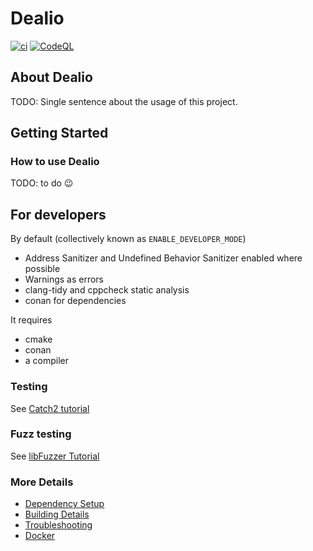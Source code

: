 # Dealio

[![ci](https://github.com/coffee-and-rum/dealio/actions/workflows/ci.yml/badge.svg?branch=main)](https://github.com/coffee-and-rum/dealio/actions/workflows/ci.yml)
[![CodeQL](https://github.com/coffee-and-rum/dealio/actions/workflows/codeql-analysis.yml/badge.svg)](https://github.com/coffee-and-rum/dealio/actions/workflows/codeql-analysis.yml)
<!---
[![codecov](https://codecov.io/gh/cpp-best-practices/gui_starter_template/branch/main/graph/badge.svg)](https://codecov.io/gh/cpp-best-practices/gui_starter_template)
-->

## About Dealio

TODO: Single sentence about the usage of this project.

## Getting Started

### How to use Dealio

TODO: to do 😉

## For developers

By default (collectively known as `ENABLE_DEVELOPER_MODE`)

 * Address Sanitizer and Undefined Behavior Sanitizer enabled where possible
 * Warnings as errors
 * clang-tidy and cppcheck static analysis
 * conan for dependencies

It requires

 * cmake
 * conan
 * a compiler
 
### Testing

See [Catch2 tutorial](https://github.com/catchorg/Catch2/blob/master/docs/tutorial.md)

### Fuzz testing

See [libFuzzer Tutorial](https://github.com/google/fuzzing/blob/master/tutorial/libFuzzerTutorial.md)

### More Details

 * [Dependency Setup](README_dependencies.md)
 * [Building Details](README_building.md)
 * [Troubleshooting](README_troubleshooting.md)
 * [Docker](README_docker.md)



